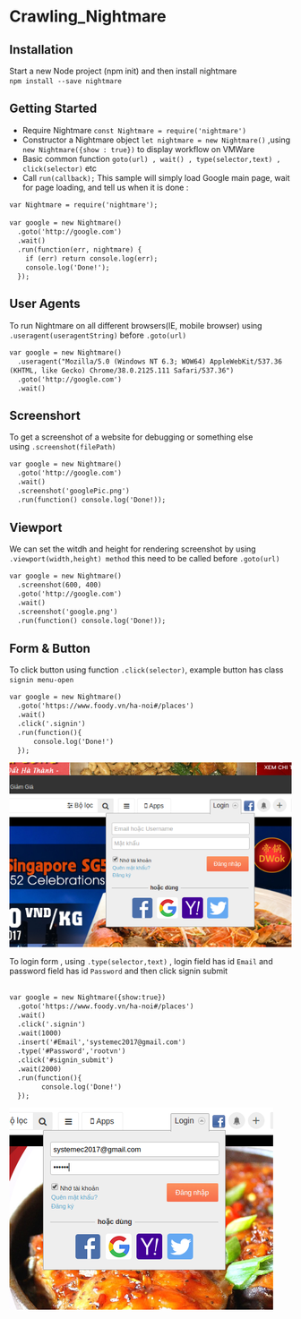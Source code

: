 # Crawling_Nightmare
## Installation
Start a new Node project (npm init) and then install nightmare <br>
`npm install --save nightmare`
## Getting Started
* Require Nightmare `const Nightmare = require('nightmare')`
* Constructor a Nightmare object `let nightmare = new Nightmare()` ,using `new Nightmare({show : true})` to display workflow on VMWare
* Basic common function `goto(url) , wait() , type(selector,text) , click(selector)` etc
* Call `run(callback);`
This sample will simply load Google main page, wait for page loading, and tell us when it is done :
```
var Nightmare = require('nightmare');

var google = new Nightmare()
  .goto('http://google.com')
  .wait()
  .run(function(err, nightmare) {
    if (err) return console.log(err);
    console.log('Done!');
  });
```
## User Agents 
To run Nightmare on all different browsers(IE, mobile browser) using `.useragent(useragentString)` before `.goto(url)`
```
var google = new Nightmare()
  .useragent("Mozilla/5.0 (Windows NT 6.3; WOW64) AppleWebKit/537.36 (KHTML, like Gecko) Chrome/38.0.2125.111 Safari/537.36")
  .goto('http://google.com')
  .wait()
```
## Screenshort
To get a screenshot of a website for debugging or something else <br>
using `.screenshot(filePath)`
```
var google = new Nightmare()
  .goto('http://google.com')
  .wait()
  .screenshot('googlePic.png')
  .run(function() console.log('Done!));
```
## Viewport
We can set the witdh and height for rendering screenshot by using <br>
`.viewport(width,height) method` this need to be called before `.goto(url)`
```
var google = new Nightmare()
  .screenshot(600, 400)
  .goto('http://google.com')
  .wait()
  .screenshot('google.png')
  .run(function() console.log('Done!));
```
## Form & Button
To click button using function `.click(selector)`, example button has class `signin menu-open`
```
var google = new Nightmare()
  .goto('https://www.foody.vn/ha-noi#/places')
  .wait()
  .click('.signin')
  .run(function(){
      console.log('Done!')
  });
```
![GitHub Logo](/music3.png)

To login form , using `.type(selector,text)` , login field has id `Email` and password field has id `Password` and then click signin submit 
```

var google = new Nightmare({show:true})
  .goto('https://www.foody.vn/ha-noi#/places')
  .wait()
  .click('.signin')
  .wait(1000)
  .insert('#Email','systemec2017@gmail.com')
  .type('#Password','rootvn')
  .click('#signin_submit')
  .wait(2000)
  .run(function(){
        console.log('Done!')
  });
```
![GitHub Logo](/picture.png)
